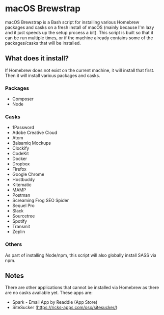
# macOS Brewstrap
macOS Brewstrap is a Bash script for installing various Homebrew packages and casks on a fresh install of macOS (mainly because I'm lazy and it just speeds up the setup process a bit). This script is built so that it can be run multiple times, or if the machine already contains some of the packages/casks that will be installed.

## What does it install?
If Homebrew does not exist on the current machine, it will install that first. Then it will install various packages and casks.

### Packages
 - Composer
 - Node

### Casks
 - 1Password
 - Adobe Creative Cloud
 - Atom
 - Balsamiq Mockups
 - Clockify
 - CodeKit
 - Docker
 - Dropbox
 - Firefox
 - Google Chrome
 - Hostbuddy
 - Kitematic
 - MAMP
 - Postman
 - Screaming Frog SEO Spider
 - Sequel Pro
 - Slack
 - Sourcetree
 - Spotify
 - Transmit
 - Zeplin

### Others
As part of installing Node/npm, this script will also globally install SASS via npm.

## Notes
There are other applications that cannot be installed via Homebrew as there are no casks available yet. These apps are:

 - Spark - Email App by Readdle (App Store)
 - SiteSucker (https://ricks-apps.com/osx/sitesucker/)
